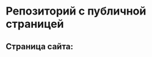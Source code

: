 # Репозиторий с публичной страницей
## Страница сайта:
<!-- Вставить ссылку на публичную страницу -->
